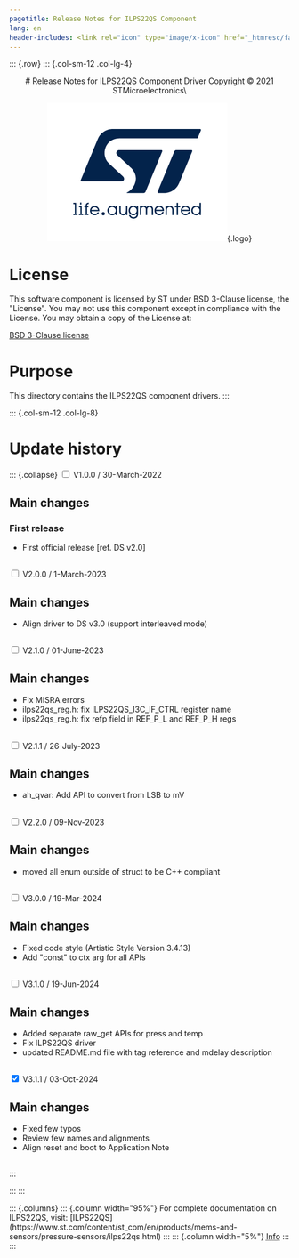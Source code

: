 ```yaml
---
pagetitle: Release Notes for ILPS22QS Component
lang: en
header-includes: <link rel="icon" type="image/x-icon" href="_htmresc/favicon.png" />
---
```


::: {.row}
::: {.col-sm-12 .col-lg-4}

<center>
# Release Notes for ILPS22QS Component Driver
Copyright &copy; 2021 STMicroelectronics\

[![ST logo](_htmresc/st_logo_2020.png)](https://www.st.com){.logo}
</center>

# License

This software component is licensed by ST under BSD 3-Clause license, the "License".
You may not use this component except in compliance with the License. You may obtain a copy of the License at:

[BSD 3-Clause license](https://opensource.org/licenses/BSD-3-Clause)

# Purpose

This directory contains the ILPS22QS component drivers.
:::

::: {.col-sm-12 .col-lg-8}
# Update history

::: {.collapse}
<input type="checkbox" id="collapse-section1" aria-hidden="true">
<label for="collapse-section1" aria-hidden="true">V1.0.0 / 30-March-2022</label>
<div>

## Main changes

### First release

- First official release [ref. DS v2.0]

##

</div>

<input type="checkbox" id="collapse-section2" aria-hidden="true">
<label for="collapse-section2" aria-hidden="true">V2.0.0 / 1-March-2023</label>
<div>

## Main changes

- Align driver to DS v3.0 (support interleaved mode)

##

</div>

<input type="checkbox" id="collapse-section3" aria-hidden="true">
<label for="collapse-section3" aria-hidden="true">V2.1.0 / 01-June-2023</label>
<div>

## Main changes

- Fix MISRA errors
- ilps22qs_reg.h: fix ILPS22QS_I3C_IF_CTRL register name
- ilps22qs_reg.h: fix refp field in REF_P_L and REF_P_H regs

##

</div>

<input type="checkbox" id="collapse-section4" aria-hidden="true">
<label for="collapse-section4" aria-hidden="true">V2.1.1 / 26-July-2023</label>
<div>

## Main changes

- ah_qvar: Add API to convert from LSB to mV

##

</div>

<input type="checkbox" id="collapse-section5" aria-hidden="true">
<label for="collapse-section5" aria-hidden="true">V2.2.0 / 09-Nov-2023</label>
<div>

## Main changes

- moved all enum outside of struct to be C++ compliant

##

</div>

<input type="checkbox" id="collapse-section6" aria-hidden="true">
<label for="collapse-section6" aria-hidden="true">V3.0.0 / 19-Mar-2024</label>
<div>

## Main changes

- Fixed code style (Artistic Style Version 3.4.13)
- Add "const" to ctx arg for all APIs

##

</div>

<input type="checkbox" id="collapse-section7" aria-hidden="true">
<label for="collapse-section7" aria-hidden="true">V3.1.0 / 19-Jun-2024</label>
<div>

## Main changes

- Added separate raw_get APIs for press and temp
- Fix ILPS22QS driver
- updated README.md file with tag reference and mdelay description

##

</div>

<input type="checkbox" id="collapse-section8" checked aria-hidden="true">
<label for="collapse-section8" aria-hidden="true">V3.1.1 / 03-Oct-2024</label>
<div>

## Main changes

- Fixed few typos
- Review few names and alignments
- Align reset and boot to Application Note

##

</div>
:::

:::
:::

<footer class="sticky">
::: {.columns}
::: {.column width="95%"}
For complete documentation on ILPS22QS,
visit:
[ILPS22QS](https://www.st.com/content/st_com/en/products/mems-and-sensors/pressure-sensors/ilps22qs.html)
:::
::: {.column width="5%"}
<abbr title="Based on template cx566953 version 2.0">Info</abbr>
:::
:::
</footer>
